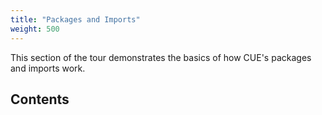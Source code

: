 ```yaml
---
title: "Packages and Imports"
weight: 500
---
```


This section of the tour demonstrates the basics of how CUE's packages and
imports work.

## Contents
